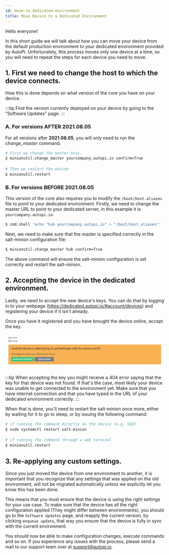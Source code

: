 ```yaml
---
id: move-to-dedicated-environment
title: Move Device to a Dedicated Environment
---
```


Hello everyone!

In this short guide we will talk about how you can move your device from the default production
environment to your dedicated environment provided by AutoPi. Unfortunately, this process moves
only one device at a time, so you will need to repeat the steps for each device you need to move.

## 1. First we need to change the host to which the device connects.
How this is done depends on what version of the core you have on your device.

:::tip
Find the version currently deployed on your device by going to the "Software Updates" page.
:::

### A. For versions **AFTER** 2021.08.05

For all versions after **2021.08.05**, you will only need to run the *change_master* command.

```bash
# First we change the master host.
$ minionutil.change_master yourcompany.autopi.io confirm=True

# Then we restart the minion
$ minionutil.restart
```

### B. For versions **BEFORE** 2021.08.05

This version of the core also requires you to modify the `/boot/host.aliases` file to
point to your dedicated environment. Firstly, we need to change the master URL to point to your
dedicated server, in this example it is `yourcompany.autopi.io`.

```bash
$ cmd.shell 'echo "hub yourcompany.autopi.io" > "/boot/host.aliases"'
```

Next, we need to make sure that the master is specified correctly in the salt-minion configuration
file:

```bash
$ minionutil.change_master hub confirm=True
```

The above command will ensure the salt-minion configuration is set correctly and restart the
salt-minion.

## 2. Accepting the device in the dedicated environment.

Lastly, we need to accept the new device's keys. You can do that by logging in to your
webpage (https://dedicated.autopi.io/#account/devices) and registering your device if it isn't
already.

Once you have it registered and you have brought the device online, accept the key.

![Key state denied](/img/cloud/device_management/move_to_dedicated_environment/key_state_denied.jpg)

:::tip
When accepting the key you might receive a 404 error saying that the key for that device was not
found. If that's the case, most likely your device was unable to get connected to the environment
yet. Make sure that you have internet connection and that you have typed in the URL of your dedicated
environment correctly.
:::

When that is done, you'll need to restart the salt-minion once more, either by waiting for it to go to sleep, or by issuing the following command:

```bash
# if running the command directly on the device (e.g. SSH)
$ sudo systemctl restart salt-minion

# if running the command through a web terminal
$ minionutil.restart
```

## 3. Re-applying any custom settings.

Since you just moved the device from one environment to another, it is important that you recognize that any settings that was applied on the old environment, will not be migrated automatically unless we explicitly let you know this has been done.

This means that you must ensure that the device is using the right settings for your use case.
To make sure that the device has all the right configuration applied (They might differ between environments), you should go to the `Software Updates` page, and reapply the current version, by clicking `enqueue update`, that way you ensure that the device is fully in sync with the current environment.

You should now be able to make configuration changes, execute commands and so on.
If you experience any issues with the process, please send a mail to our support team over at support@autopi.io.
